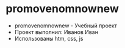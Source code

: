 # promovenomnownew
- promovenomnownew - Учебный проект
- Проект выполнил: Иванов Иван
- Использованы htm, css, js
